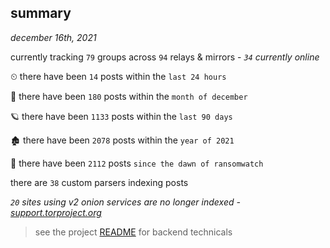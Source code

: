 
## summary
_december 16th, 2021_

currently tracking `79` groups across `94` relays & mirrors - _`34` currently online_

⏲ there have been `14` posts within the `last 24 hours`

🦈 there have been `180` posts within the `month of december`

🪐 there have been `1133` posts within the `last 90 days`

🏚 there have been `2078` posts within the `year of 2021`

🦕 there have been `2112` posts `since the dawn of ransomwatch`

there are `38` custom parsers indexing posts

_`20` sites using v2 onion services are no longer indexed - [support.torproject.org](https://support.torproject.org/onionservices/v2-deprecation/)_

> see the project [README](https://github.com/thetanz/ransomwatch#ransomwatch--) for backend technicals

